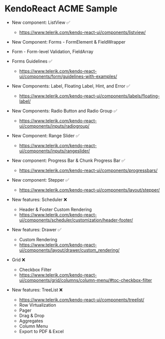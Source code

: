 # KendoReact ACME Sample

- New component: ListView ✅
  - https://www.telerik.com/kendo-react-ui/components/listview/

- New Component: Forms - FormElement & FieldWrapper
- Form - Form-level Validation, FieldArray
- Forms Guidelines ✅
  - https://www.telerik.com/kendo-react-ui/components/form/guidelines-with-examples/

- New Components: Label, Floating Label, Hint, and Error ✅
  - https://www.telerik.com/kendo-react-ui/components/labels/floating-label/

- New Components: Radio Button and Radio Group ✅
  - https://www.telerik.com/kendo-react-ui/components/inputs/radiogroup/

- New Component: Range Slider ✅
  - https://www.telerik.com/kendo-react-ui/components/inputs/rangeslider/

- New component: Progress Bar & Chunk Progress Bar ✅
  - https://www.telerik.com/kendo-react-ui/components/progressbars/

- New component: Stepper ✅
  - https://www.telerik.com/kendo-react-ui/components/layout/stepper/

- New features: Scheduler ❌
  - Header & Footer Custom Rendering
  - https://www.telerik.com/kendo-react-ui/components/scheduler/customization/header-footer/

- New features: Drawer ✅
  - Custom Rendering
  - https://www.telerik.com/kendo-react-ui/components/layout/drawer/custom_rendering/

- Grid ❌
  - Checkbox Filter
  - https://www.telerik.com/kendo-react-ui/components/grid/columns/column-menu/#toc-checkbox-filter

- New features: TreeList ❌
  - https://www.telerik.com/kendo-react-ui/components/treelist/
  - Row Virtualization
  - Pager
  - Drag & Drop
  - Aggregates
  - Column Menu
  - Export to PDF & Excel
